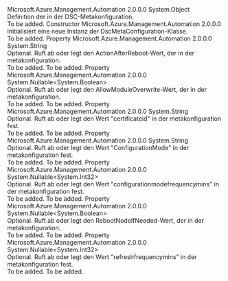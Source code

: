 <Type Name="DscMetaConfiguration" FullName="Microsoft.Azure.Management.Automation.Specification.Models.DscMetaConfiguration">
  <TypeSignature Language="C#" Value="public class DscMetaConfiguration" />
  <TypeSignature Language="ILAsm" Value=".class public auto ansi beforefieldinit DscMetaConfiguration extends System.Object" />
  <TypeSignature Language="DocId" Value="T:Microsoft.Azure.Management.Automation.Specification.Models.DscMetaConfiguration" />
  <TypeSignature Language="VB.NET" Value="Public Class DscMetaConfiguration" />
  <TypeSignature Language="F#" Value="type DscMetaConfiguration = class" />
  <AssemblyInfo>
    <AssemblyName>Microsoft.Azure.Management.Automation</AssemblyName>
    <AssemblyVersion>2.0.0.0</AssemblyVersion>
  </AssemblyInfo>
  <Base>
    <BaseTypeName>System.Object</BaseTypeName>
  </Base>
  <Interfaces />
  <Docs>
    <summary>
            Definition der in der DSC-Metakonfiguration.
            </summary>
    <remarks>To be added.</remarks>
  </Docs>
  <Members>
    <Member MemberName=".ctor">
      <MemberSignature Language="C#" Value="public DscMetaConfiguration ();" />
      <MemberSignature Language="ILAsm" Value=".method public hidebysig specialname rtspecialname instance void .ctor() cil managed" />
      <MemberSignature Language="DocId" Value="M:Microsoft.Azure.Management.Automation.Specification.Models.DscMetaConfiguration.#ctor" />
      <MemberSignature Language="VB.NET" Value="Public Sub New ()" />
      <MemberType>Constructor</MemberType>
      <AssemblyInfo>
        <AssemblyName>Microsoft.Azure.Management.Automation</AssemblyName>
        <AssemblyVersion>2.0.0.0</AssemblyVersion>
      </AssemblyInfo>
      <Parameters />
      <Docs>
        <summary>
            Initialisiert eine neue Instanz der DscMetaConfiguration-Klasse.
            </summary>
        <remarks>To be added.</remarks>
      </Docs>
    </Member>
    <Member MemberName="ActionAfterReboot">
      <MemberSignature Language="C#" Value="public string ActionAfterReboot { get; set; }" />
      <MemberSignature Language="ILAsm" Value=".property instance string ActionAfterReboot" />
      <MemberSignature Language="DocId" Value="P:Microsoft.Azure.Management.Automation.Specification.Models.DscMetaConfiguration.ActionAfterReboot" />
      <MemberSignature Language="VB.NET" Value="Public Property ActionAfterReboot As String" />
      <MemberSignature Language="F#" Value="member this.ActionAfterReboot : string with get, set" Usage="Microsoft.Azure.Management.Automation.Specification.Models.DscMetaConfiguration.ActionAfterReboot" />
      <MemberType>Property</MemberType>
      <AssemblyInfo>
        <AssemblyName>Microsoft.Azure.Management.Automation</AssemblyName>
        <AssemblyVersion>2.0.0.0</AssemblyVersion>
      </AssemblyInfo>
      <ReturnValue>
        <ReturnType>System.String</ReturnType>
      </ReturnValue>
      <Docs>
        <summary>
            Optional. Ruft ab oder legt den ActionAfterReboot-Wert, der in der metakonfiguration.
            </summary>
        <value>To be added.</value>
        <remarks>To be added.</remarks>
      </Docs>
    </Member>
    <Member MemberName="AllowModuleOverwrite">
      <MemberSignature Language="C#" Value="public Nullable&lt;bool&gt; AllowModuleOverwrite { get; set; }" />
      <MemberSignature Language="ILAsm" Value=".property instance valuetype System.Nullable`1&lt;bool&gt; AllowModuleOverwrite" />
      <MemberSignature Language="DocId" Value="P:Microsoft.Azure.Management.Automation.Specification.Models.DscMetaConfiguration.AllowModuleOverwrite" />
      <MemberSignature Language="VB.NET" Value="Public Property AllowModuleOverwrite As Nullable(Of Boolean)" />
      <MemberSignature Language="F#" Value="member this.AllowModuleOverwrite : Nullable&lt;bool&gt; with get, set" Usage="Microsoft.Azure.Management.Automation.Specification.Models.DscMetaConfiguration.AllowModuleOverwrite" />
      <MemberType>Property</MemberType>
      <AssemblyInfo>
        <AssemblyName>Microsoft.Azure.Management.Automation</AssemblyName>
        <AssemblyVersion>2.0.0.0</AssemblyVersion>
      </AssemblyInfo>
      <ReturnValue>
        <ReturnType>System.Nullable&lt;System.Boolean&gt;</ReturnType>
      </ReturnValue>
      <Docs>
        <summary>
            Optional. Ruft ab oder legt den AllowModuleOverwrite-Wert, der in der metakonfiguration.
            </summary>
        <value>To be added.</value>
        <remarks>To be added.</remarks>
      </Docs>
    </Member>
    <Member MemberName="CertificateId">
      <MemberSignature Language="C#" Value="public string CertificateId { get; set; }" />
      <MemberSignature Language="ILAsm" Value=".property instance string CertificateId" />
      <MemberSignature Language="DocId" Value="P:Microsoft.Azure.Management.Automation.Specification.Models.DscMetaConfiguration.CertificateId" />
      <MemberSignature Language="VB.NET" Value="Public Property CertificateId As String" />
      <MemberSignature Language="F#" Value="member this.CertificateId : string with get, set" Usage="Microsoft.Azure.Management.Automation.Specification.Models.DscMetaConfiguration.CertificateId" />
      <MemberType>Property</MemberType>
      <AssemblyInfo>
        <AssemblyName>Microsoft.Azure.Management.Automation</AssemblyName>
        <AssemblyVersion>2.0.0.0</AssemblyVersion>
      </AssemblyInfo>
      <ReturnValue>
        <ReturnType>System.String</ReturnType>
      </ReturnValue>
      <Docs>
        <summary>
            Optional. Ruft ab oder legt den Wert "certificateid" in der metakonfiguration fest.
            </summary>
        <value>To be added.</value>
        <remarks>To be added.</remarks>
      </Docs>
    </Member>
    <Member MemberName="ConfigurationMode">
      <MemberSignature Language="C#" Value="public string ConfigurationMode { get; set; }" />
      <MemberSignature Language="ILAsm" Value=".property instance string ConfigurationMode" />
      <MemberSignature Language="DocId" Value="P:Microsoft.Azure.Management.Automation.Specification.Models.DscMetaConfiguration.ConfigurationMode" />
      <MemberSignature Language="VB.NET" Value="Public Property ConfigurationMode As String" />
      <MemberSignature Language="F#" Value="member this.ConfigurationMode : string with get, set" Usage="Microsoft.Azure.Management.Automation.Specification.Models.DscMetaConfiguration.ConfigurationMode" />
      <MemberType>Property</MemberType>
      <AssemblyInfo>
        <AssemblyName>Microsoft.Azure.Management.Automation</AssemblyName>
        <AssemblyVersion>2.0.0.0</AssemblyVersion>
      </AssemblyInfo>
      <ReturnValue>
        <ReturnType>System.String</ReturnType>
      </ReturnValue>
      <Docs>
        <summary>
            Optional. Ruft ab oder legt den Wert "ConfigurationMode" in der metakonfiguration fest.
            </summary>
        <value>To be added.</value>
        <remarks>To be added.</remarks>
      </Docs>
    </Member>
    <Member MemberName="ConfigurationModeFrequencyMins">
      <MemberSignature Language="C#" Value="public Nullable&lt;int&gt; ConfigurationModeFrequencyMins { get; set; }" />
      <MemberSignature Language="ILAsm" Value=".property instance valuetype System.Nullable`1&lt;int32&gt; ConfigurationModeFrequencyMins" />
      <MemberSignature Language="DocId" Value="P:Microsoft.Azure.Management.Automation.Specification.Models.DscMetaConfiguration.ConfigurationModeFrequencyMins" />
      <MemberSignature Language="VB.NET" Value="Public Property ConfigurationModeFrequencyMins As Nullable(Of Integer)" />
      <MemberSignature Language="F#" Value="member this.ConfigurationModeFrequencyMins : Nullable&lt;int&gt; with get, set" Usage="Microsoft.Azure.Management.Automation.Specification.Models.DscMetaConfiguration.ConfigurationModeFrequencyMins" />
      <MemberType>Property</MemberType>
      <AssemblyInfo>
        <AssemblyName>Microsoft.Azure.Management.Automation</AssemblyName>
        <AssemblyVersion>2.0.0.0</AssemblyVersion>
      </AssemblyInfo>
      <ReturnValue>
        <ReturnType>System.Nullable&lt;System.Int32&gt;</ReturnType>
      </ReturnValue>
      <Docs>
        <summary>
            Optional. Ruft ab oder legt den Wert "configurationmodefrequencymins" in der metakonfiguration fest.
            </summary>
        <value>To be added.</value>
        <remarks>To be added.</remarks>
      </Docs>
    </Member>
    <Member MemberName="RebootNodeIfNeeded">
      <MemberSignature Language="C#" Value="public Nullable&lt;bool&gt; RebootNodeIfNeeded { get; set; }" />
      <MemberSignature Language="ILAsm" Value=".property instance valuetype System.Nullable`1&lt;bool&gt; RebootNodeIfNeeded" />
      <MemberSignature Language="DocId" Value="P:Microsoft.Azure.Management.Automation.Specification.Models.DscMetaConfiguration.RebootNodeIfNeeded" />
      <MemberSignature Language="VB.NET" Value="Public Property RebootNodeIfNeeded As Nullable(Of Boolean)" />
      <MemberSignature Language="F#" Value="member this.RebootNodeIfNeeded : Nullable&lt;bool&gt; with get, set" Usage="Microsoft.Azure.Management.Automation.Specification.Models.DscMetaConfiguration.RebootNodeIfNeeded" />
      <MemberType>Property</MemberType>
      <AssemblyInfo>
        <AssemblyName>Microsoft.Azure.Management.Automation</AssemblyName>
        <AssemblyVersion>2.0.0.0</AssemblyVersion>
      </AssemblyInfo>
      <ReturnValue>
        <ReturnType>System.Nullable&lt;System.Boolean&gt;</ReturnType>
      </ReturnValue>
      <Docs>
        <summary>
            Optional. Ruft ab oder legt den RebootNodeIfNeeded-Wert, der in der metakonfiguration.
            </summary>
        <value>To be added.</value>
        <remarks>To be added.</remarks>
      </Docs>
    </Member>
    <Member MemberName="RefreshFrequencyMins">
      <MemberSignature Language="C#" Value="public Nullable&lt;int&gt; RefreshFrequencyMins { get; set; }" />
      <MemberSignature Language="ILAsm" Value=".property instance valuetype System.Nullable`1&lt;int32&gt; RefreshFrequencyMins" />
      <MemberSignature Language="DocId" Value="P:Microsoft.Azure.Management.Automation.Specification.Models.DscMetaConfiguration.RefreshFrequencyMins" />
      <MemberSignature Language="VB.NET" Value="Public Property RefreshFrequencyMins As Nullable(Of Integer)" />
      <MemberSignature Language="F#" Value="member this.RefreshFrequencyMins : Nullable&lt;int&gt; with get, set" Usage="Microsoft.Azure.Management.Automation.Specification.Models.DscMetaConfiguration.RefreshFrequencyMins" />
      <MemberType>Property</MemberType>
      <AssemblyInfo>
        <AssemblyName>Microsoft.Azure.Management.Automation</AssemblyName>
        <AssemblyVersion>2.0.0.0</AssemblyVersion>
      </AssemblyInfo>
      <ReturnValue>
        <ReturnType>System.Nullable&lt;System.Int32&gt;</ReturnType>
      </ReturnValue>
      <Docs>
        <summary>
            Optional. Ruft ab oder legt den Wert "refreshfrequencymins" in der metakonfiguration fest.
            </summary>
        <value>To be added.</value>
        <remarks>To be added.</remarks>
      </Docs>
    </Member>
  </Members>
</Type>